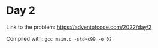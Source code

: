 # Day 2

Link to the problem: https://adventofcode.com/2022/day/2

Compiled with: `gcc main.c -std=c99 -o 02`

